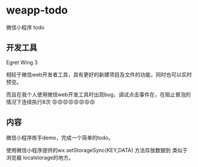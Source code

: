 # weapp-todo

微信小程序 todo

## 开发工具

Egret Wing 3

相较于微信web开发者工具，具有更好的新建项目及文件的功能，同时也可以实时预览。

而且在我个人使用微信web开发工具时出现bug，调试点击事件在，在阻止冒泡的情况下连续执行8次 😡😡😡😡😡😡😡😡

## 内容

微信小程序练手demo，完成一个简单的todo。

使用微信小程序提供的wx.setStorageSync(KEY,DATA) 方法存放数据到 类似于浏览器 localstorage的地方。
